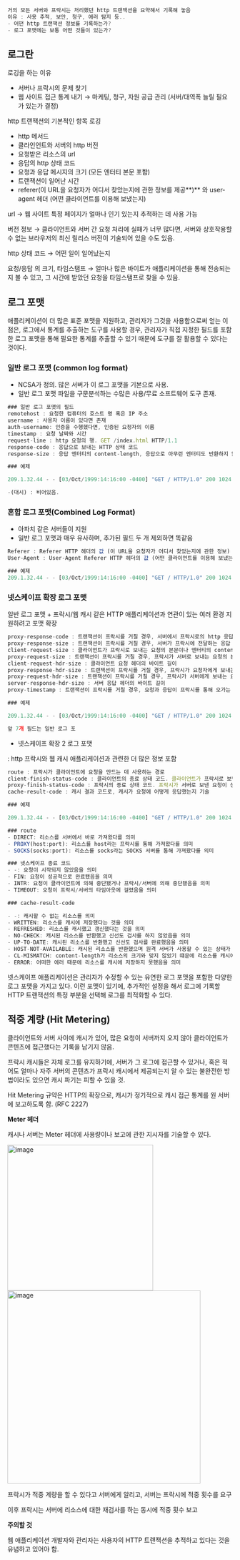 ```jsx
거의 모든 서버와 프락시는 처리했던 http 트랜잭션을 요약해서 기록해 놓음
이유 : 사용 추적, 보안, 청구, 에러 탐지 등..
- 어떤 http 트랜잭션 정보를 기록하는가?
- 로그 포맷에는 보통 어떤 것들이 있는가?
```

## 로그란

로깅을 하는 이유

- 서버나 프락시의 문제 찾기
- 웹 사이트 접근 통계 내기 → 마케팅, 청구, 자원 공급 관리 (서버/대역폭 늘릴 필요가 있는가 결정)

http 트랜잭션의 기본적인 항목 로깅

- http 메서드
- 클라인언트와 서버의 http 버전
- 요청받은 리소스의 url
- 응답의 http 상태 코드
- 요청과 응답 메시지의 크기 (모든 엔터티 본문 포함)
- 트랜잭션이 일어난 시간
- referer(이 URL을 요청자가 어디서 찾았는지에 관한 정보를 제공**)** 와 user-agent 헤더 (어떤 클라이언트를 이용해 보냈는지)

url → 웹 사이트 특정 페이지가 얼마나 인기 있는지 추적하는 데 사용 가능

버전 정보 → 클라이언트와 서버 간 요청 처리에 실패가 너무 많다면, 서버와 상호작용할 수 없는 브라우저의 최신 릴리스 버전이 기술되어 있을 수도 있음.

http 상태 코드 → 어떤 일이 일어났는지

요청/응답 의 크기, 타임스탬프 → 얼마나 많은 바이트가 애플리케이션을 통해 전송되는지 볼 수 있고, 그 시간에 받았던 요청을 타임스탬프로 찾을 수 있음.

## 로그 포맷

애플리케이션이 더 많은 표준 포맷을 지원하고, 관리자가 그것을 사용함으로써 얻는 이점은, 로그에서 통계를 추출하는 도구를 사용할 경우, 관리자가 직접 지정한 필드를 포함한 로그 포맷을 통해 필요한 통계를 추출할 수 있기 때문에 도구를 잘 활용할 수 있다는 것이다.

### 일반 로그 포맷 (common log format)

- NCSA가 정의. 많은 서버가 이 로그 포맷을 기본으로 사용.
- 일반 로그 포맷 파일을 구문분석하는 수많은 사용/무료 소프트웨어 도구 존재.

```jsx
### 일반 로그 포맷의 필드
remotehost : 요청한 컴퓨터의 호스트 명 혹은 IP 주소
username : 사용자 이름이 있다면 존재
auth-username: 인증을 수행했다면, 인증된 요청자의 이름
timestamp : 요청 날짜와 시간
request-line : http 요청의 행. GET /index.html HTTP/1.1
response-code : 응답으로 보내는 HTTP 상태 코드
response-size : 응답 엔터티의 content-length, 응답으로 아무런 엔터티도 반환하지 않으면 값이 0이됨.

### 예제

209.1.32.44 - - [03/Oct/1999:14:16:00 -0400] "GET / HTTP/1.0" 200 1024

-(대시) : 비어있음.
```

### 혼합 로그 포맷(Combined Log Format)

- 아파치 같은 서버들이 지원
- 일반 로그 포맷과 매우 유사하며, 추가된 필드 두 개 제외하면 똑같음

```jsx
Referer : Referer HTTP 헤더의 값 (이 URL을 요청자가 어디서 찾았는지에 관한 정보)
User-Agent : User-Agent Referer HTTP 헤더의 값 (어떤 클라이언트를 이용해 보냈는지))

### 예제
209.1.32.44 - - [03/Oct/1999:14:16:00 -0400] "GET / HTTP/1.0" 200 1024 "http://www.joes.hardware.com/" "5.0:Mozilla/4.0 (compatible; MSIE 5.0; Windows 98)"
```

### 넷스케이프 확장 로그 포맷

일반 로그 포맷 + 프락시/웹 캐시 같은 HTTP 애플리케이션과 연관이 있는 여러 환경 지원하려고 포맷 확장

```jsx
proxy-response-code : 트랜잭션이 프락시를 거칠 경우, 서버에서 프락시로의 http 응답 코드
proxy-response-size : 트랜잭션이 프락시를 거칠 경우, 서버가 프락시에 전달하는 응답 엔터티의 content-length
client-request-size : 클라이언트가 프락시로 보내는 요청의 본문이나 엔터티의 content-length
proxy-request-size : 트랜잭션이 프락시를 거칠 경우, 프락시가 서버로 보내는 요청의 본문이나 엔터티의 content-length
client-request-hdr-size : 클라이언트 요청 헤더의 바이트 길이
proxy-response-hdr-size : 트랜잭션이 프락시를 거칠 경우, 프락시가 요청자에게 보내는 응답 헤더의 바이트 길이
proxy-request-hdr-size : 트랜잭션이 프락시를 거칠 경우, 프락시가 서버에게 보내는 요청 헤더의 바이트 길이
server-response-hdr-size : 서버 응답 헤더의 바이트 길이
proxy-timestamp : 트랜잭션이 프락시를 거칠 경우, 요청과 응답이 프락시를 통해 오가는 총 시

### 예제

209.1.32.44 - - [03/Oct/1999:14:16:00 -0400] "GET / HTTP/1.0" 200 1024 200 1024 0 0 215 260 279 254 3

앞 7개 필드는 일반 로그 포
```

- 넷스케이프 확장 2 로그 포맷

:  http 프락시와 웹 캐시 애플리케이션과 관련한 더 많은 정보 포함

```jsx
route : 프락시가 클라이언트에 요청을 만드는 데 사용하는 경로
client-finish-status-code : 클라이언트의 종료 상태 코드. 클라이언트가 프락시로 보낸 요청이 성공적으로 완료되었는지 / 인터럽트에 걸렸는지 기술 (FIN/INTR)
proxy-finish-status-code : 프락시의 종료 상태 코드. 프락시가 서버로 보낸 요청이 성공적으로 완료 되었는지 인터럽트에 걸렸는지 기술
cache-result-code : 캐시 결과 코드로, 캐시가 요청에 어떻게 응답했는지 기술

### 예제

209.1.32.44 - - [03/Oct/1999:14:16:00 -0400] "GET / HTTP/1.0" 200 1024 200 1024 0 0 215 260 279 254 3 DIRECT FIN FIN WRITEEN

### route
- DIRECT: 리소스를 서버에서 바로 가져왔다를 의미
- PROXY(host:port): 리소스를 host라는 프락시를 통해 가져왔다를 의미
- SOCKS(socks:port): 리소스를 socks라는 SOCKS 서버를 통해 가져왔다를 의미

### 넷스케이프 종료 코드
- -: 요청이 시작되지 않았음을 의미
- FIN: 요청이 성공적으로 완료됐음을 의미
- INTR: 요청이 클라이언트에 의해 중단됐거나 프락시/서버에 의해 중단됐음을 의미
- TIMEOUT: 오청이 프락시/서버의 타임아웃에 걸렸음을 의미

### cache-result-code

- -: 캐시할 수 없는 리소스를 의미
- WRITTEN: 리소스를 캐시에 저장했다는 것을 의미
- REFRESHED: 리소스를 캐시했고 갱신했다는 것을 의미
- NO-CHECK: 캐시된 리소스를 반환했고 신선도 검사를 하지 않았음을 의미
- UP-TO-DATE: 캐시된 리소스를 반환했고 신선도 검사를 완료했음을 의미
- HOST-NOT-AVAILABLE: 캐시된 리소스를 반환했으며 원격 서버가 사용할 수 있는 상태가 아니었기때문에 신선도 검사를 하지 않았음을 의미
- CL-MISMATCH: content-length가 리소스의 크기와 맞지 않았기 떄문에 리소스를 캐시에 저장하지 않았음을 의미.
- ERROR: 어떠한 에러 때문에 리소스를 캐시에 저장하지 못했음을 의미
```

넷스케이프 애플리케이션은 관리자가 수정할 수 있는 유연한 로그 포맷을 포함한 다양한 로그 포맷을 가지고 있다. 이런 포맷이 있기에, 추가적인 설정을 해서 로그에 기록할 HTTP 트랜잭션의 특정 부분을 선택해 로그를 최적화할 수 있다.

## 적중 계량 (Hit Metering)

클라이언트와 서버 사이에 캐시가 있어, 많은 요청이 서버까지 오지 않아 클라이언트가 콘텐츠에 접근했다는 기록을 남기지 않음.

프락시 캐시들은 자체 로그를 유지하기에, 서버가 그 로그에 접근할 수 있거나, 혹은 적어도 얼마나 자주 서버의 콘텐츠가 프락시 캐시에서 제공되는지 알 수 있는 불완전한 방법이라도 있으면 캐시 파기는 피할 수 있을 것.

Hit Metering 규약은 HTTP의 확장으로, 캐시가 정기적으로 캐시 접근 통계를 원 서버에 보고하도록 함. (RFC 2227)

**Meter 헤더**

캐시나 서버는 Meter 헤더에 사용량이나 보고에 관한 지시자를 기술할 수 있다.

<img width="326" alt="image" src="https://user-images.githubusercontent.com/38098157/216061533-58031ae6-f394-49a5-979c-bfbfc71cfe31.png">
<img width="432" alt="image" src="https://user-images.githubusercontent.com/38098157/216061584-762e24ba-7a8c-40c1-b7f3-d4e2ad427c0d.png">


프락시가 적중 계량을 할 수 있다고 서버에게 알리고, 서버는 프락시에 적중 횟수를 요구

이후 프락시는 서버에 리소스에 대한 재검사를 하는 동시에 적중 횟수 보고

**주의할 것**

웹 애플리케이션 개발자와 관리자는 사용자의 HTTP 트랜잭션을 추적하고 있다는 것을 유념하고 있어야 함.
